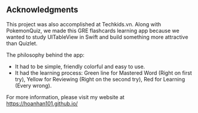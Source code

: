 ## Acknowledgments
This project was also accomplished at Techkids.vn. Along with PokemonQuiz, we made this GRE flashcards learning app because we wanted to study UITableView in Swift and build something more attractive than Quizlet.

The philosophy behind the app:
* It had to be simple, friendly colorful and easy to use.
* It had the learning process: Green line for Mastered Word (Right on first try), Yellow for Reviewing (Right on the second try), Red for Learning (Every wrong).

For more information, please visit my website at https://hoanhan101.github.io/
